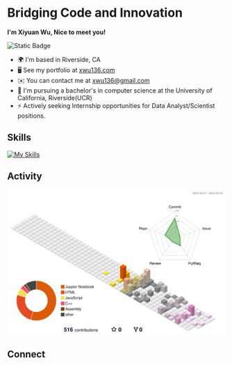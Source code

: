 
# Bridging Code and Innovation

**I'm Xiyuan Wu, Nice to meet you!**

![Static Badge](https://img.shields.io/badge/Undergrad-UCR-blue?style=for-the-badge)


* 🌍  I'm based in Riverside, CA
* 🖥️  See my portfolio at [xwu136.com](http://xwu136.com)
* ✉️  You can contact me at [xwu136@gmail.com](mailto:xwu136@gmail.com)
* 🧠  I'm pursuing a bachelor's in computer science at the University of California, Riverside(UCR)
* ⚡  Actively seeking Internship opportunities for Data Analyst/Scientist positions.
## Skills

[![My Skills](https://skillicons.dev/icons?i=py,cpp,cmake,css,flask,gcp,git,github,githubactions,html,latex,md,nextjs,nodejs,tailwind,vscode,notion,npm,react&theme=light)](https://skillicons.dev)

## Activity

![3D](./profile-3d-contrib/profile-season-animate.svg)

## Connect
